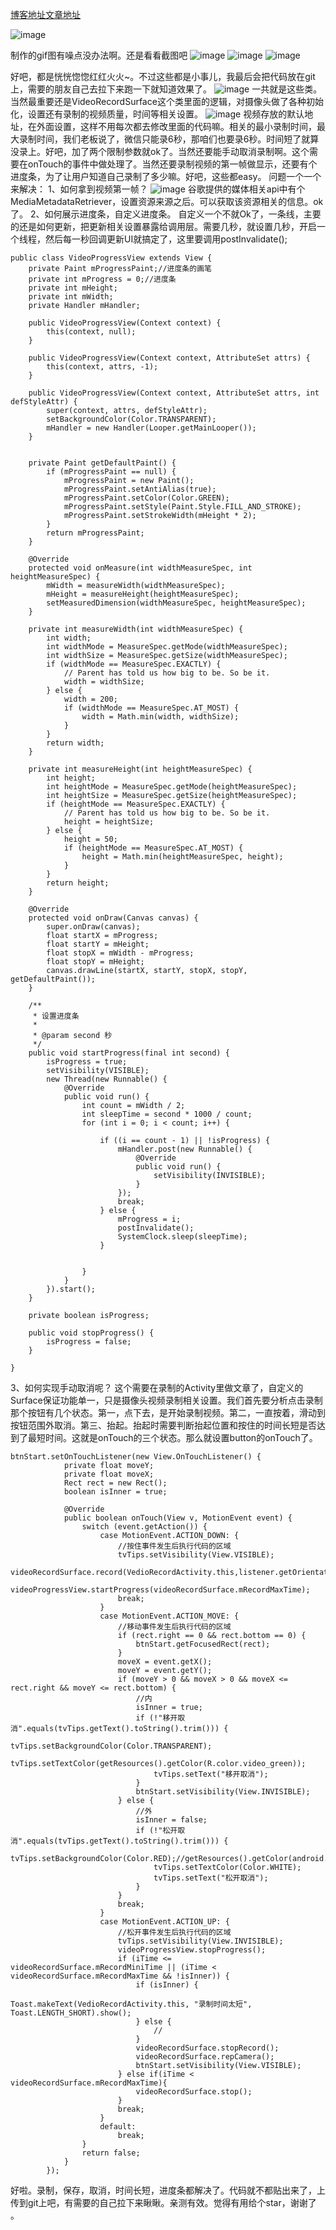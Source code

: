
[博客地址文章地址](http://blog.csdn.net/sw5131899/article/details/52848957)

![image](https://github.com/SingleShu/VideoRecord/raw/master/img/GIF2.gif)

制作的gif图有噪点没办法啊。还是看看截图吧
![image](https://github.com/SingleShu/VideoRecord/raw/master/img/a.jpg)
![image](https://github.com/SingleShu/VideoRecord/raw/master/img/b.jpg)
![image](https://github.com/SingleShu/VideoRecord/raw/master/img/c.jpg)

好吧，都是恍恍惚惚红红火火~。不过这些都是小事儿，我最后会把代码放在git上，需要的朋友自己去拉下来跑一下就知道效果了。
![image](https://github.com/SingleShu/VideoRecord/raw/master/img/d.jpg)
一共就是这些类。当然最重要还是VideoRecordSurface这个类里面的逻辑，对摄像头做了各种初始化，设置还有录制的视频质量，时间等相关设置。
![image](https://github.com/SingleShu/VideoRecord/raw/master/img/f.jpg)
视频存放的默认地址，在外面设置，这样不用每次都去修改里面的代码嘛。相关的最小录制时间，最大录制时间，我们老板说了，微信只能录6秒，那咱们也要录6秒。时间短了就算没录上。好吧，加了两个限制参数就ok了。当然还要能手动取消录制啊。这个需要在onTouch的事件中做处理了。当然还要录制视频的第一帧做显示，还要有个进度条，为了让用户知道自己录制了多少嘛。好吧，这些都easy。
问题一个一个来解决：
1、如何拿到视频第一帧？
![image](https://github.com/SingleShu/VideoRecord/raw/master/img/g.jpg)
谷歌提供的媒体相关api中有个 MediaMetadataRetriever，设置资源来源之后。可以获取该资源相关的信息。ok了。
2、如何展示进度条，自定义进度条。
  自定义一个不就Ok了，一条线，主要的还是如何更新，把更新相关设置暴露给调用层。需要几秒，就设置几秒，开启一个线程，然后每一秒回调更新UI就搞定了，这里要调用postInvalidate();
```
public class VideoProgressView extends View {
    private Paint mProgressPaint;//进度条的画笔
    private int mProgress = 0;//进度条
    private int mHeight;
    private int mWidth;
    private Handler mHandler;

    public VideoProgressView(Context context) {
        this(context, null);
    }

    public VideoProgressView(Context context, AttributeSet attrs) {
        this(context, attrs, -1);
    }

    public VideoProgressView(Context context, AttributeSet attrs, int defStyleAttr) {
        super(context, attrs, defStyleAttr);
        setBackgroundColor(Color.TRANSPARENT);
        mHandler = new Handler(Looper.getMainLooper());
    }


    private Paint getDefaultPaint() {
        if (mProgressPaint == null) {
            mProgressPaint = new Paint();
            mProgressPaint.setAntiAlias(true);
            mProgressPaint.setColor(Color.GREEN);
            mProgressPaint.setStyle(Paint.Style.FILL_AND_STROKE);
            mProgressPaint.setStrokeWidth(mHeight * 2);
        }
        return mProgressPaint;
    }

    @Override
    protected void onMeasure(int widthMeasureSpec, int heightMeasureSpec) {
        mWidth = measureWidth(widthMeasureSpec);
        mHeight = measureHeight(heightMeasureSpec);
        setMeasuredDimension(widthMeasureSpec, heightMeasureSpec);
    }

    private int measureWidth(int widthMeasureSpec) {
        int width;
        int widthMode = MeasureSpec.getMode(widthMeasureSpec);
        int widthSize = MeasureSpec.getSize(widthMeasureSpec);
        if (widthMode == MeasureSpec.EXACTLY) {
            // Parent has told us how big to be. So be it.
            width = widthSize;
        } else {
            width = 200;
            if (widthMode == MeasureSpec.AT_MOST) {
                width = Math.min(width, widthSize);
            }
        }
        return width;
    }

    private int measureHeight(int heightMeasureSpec) {
        int height;
        int heightMode = MeasureSpec.getMode(heightMeasureSpec);
        int heightSize = MeasureSpec.getSize(heightMeasureSpec);
        if (heightMode == MeasureSpec.EXACTLY) {
            // Parent has told us how big to be. So be it.
            height = heightSize;
        } else {
            height = 50;
            if (heightMode == MeasureSpec.AT_MOST) {
                height = Math.min(heightMeasureSpec, height);
            }
        }
        return height;
    }

    @Override
    protected void onDraw(Canvas canvas) {
        super.onDraw(canvas);
        float startX = mProgress;
        float startY = mHeight;
        float stopX = mWidth - mProgress;
        float stopY = mHeight;
        canvas.drawLine(startX, startY, stopX, stopY, getDefaultPaint());
    }

    /**
     * 设置进度条
     *
     * @param second 秒
     */
    public void startProgress(final int second) {
        isProgress = true;
        setVisibility(VISIBLE);
        new Thread(new Runnable() {
            @Override
            public void run() {
                int count = mWidth / 2;
                int sleepTime = second * 1000 / count;
                for (int i = 0; i < count; i++) {

                    if ((i == count - 1) || !isProgress) {
                        mHandler.post(new Runnable() {
                            @Override
                            public void run() {
                                setVisibility(INVISIBLE);
                            }
                        });
                        break;
                    } else {
                        mProgress = i;
                        postInvalidate();
                        SystemClock.sleep(sleepTime);
                    }


                }
            }
        }).start();
    }

    private boolean isProgress;

    public void stopProgress() {
        isProgress = false;
    }

}
```
3、如何实现手动取消呢？
这个需要在录制的Activity里做文章了，自定义的Surface保证功能单一，只是摄像头视频录制相关设置。我们首先要分析点击录制那个按钮有几个状态。第一，点下去，是开始录制视频。第二，一直按着，滑动到按钮范围外取消。第三、抬起。抬起时需要判断抬起位置和按住的时间长短是否达到了最短时间。这就是onTouch的三个状态。那么就设置button的onTouch了。

```
btnStart.setOnTouchListener(new View.OnTouchListener() {
            private float moveY;
            private float moveX;
            Rect rect = new Rect();
            boolean isInner = true;

            @Override
            public boolean onTouch(View v, MotionEvent event) {
                switch (event.getAction()) {
                    case MotionEvent.ACTION_DOWN: {
                        //按住事件发生后执行代码的区域
                        tvTips.setVisibility(View.VISIBLE);
                        videoRecordSurface.record(VedioRecordActivity.this,listener.getOrientationHintDegrees());
                        videoProgressView.startProgress(videoRecordSurface.mRecordMaxTime);
                        break;
                    }
                    case MotionEvent.ACTION_MOVE: {
                        //移动事件发生后执行代码的区域
                        if (rect.right == 0 && rect.bottom == 0) {
                            btnStart.getFocusedRect(rect);
                        }
                        moveX = event.getX();
                        moveY = event.getY();
                        if (moveY > 0 && moveX > 0 && moveX <= rect.right && moveY <= rect.bottom) {
                            //内
                            isInner = true;
                            if (!"移开取消".equals(tvTips.getText().toString().trim())) {
                                tvTips.setBackgroundColor(Color.TRANSPARENT);
                                tvTips.setTextColor(getResources().getColor(R.color.video_green));
                                tvTips.setText("移开取消");
                            }
                            btnStart.setVisibility(View.INVISIBLE);
                        } else {
                            //外
                            isInner = false;
                            if (!"松开取消".equals(tvTips.getText().toString().trim())) {
                                tvTips.setBackgroundColor(Color.RED);//getResources().getColor(android.R.color.holo_red_dark));
                                tvTips.setTextColor(Color.WHITE);
                                tvTips.setText("松开取消");
                            }
                        }
                        break;
                    }
                    case MotionEvent.ACTION_UP: {
                        //松开事件发生后执行代码的区域
                        tvTips.setVisibility(View.INVISIBLE);
                        videoProgressView.stopProgress();
                        if (iTime <= videoRecordSurface.mRecordMiniTime || (iTime < videoRecordSurface.mRecordMaxTime && !isInner)) {
                            if (isInner) {
                                Toast.makeText(VedioRecordActivity.this, "录制时间太短", Toast.LENGTH_SHORT).show();
                            } else {
                                //
                            }
                            videoRecordSurface.stopRecord();
                            videoRecordSurface.repCamera();
                            btnStart.setVisibility(View.VISIBLE);
                        } else if(iTime < videoRecordSurface.mRecordMaxTime){
                            videoRecordSurface.stop();
                        }
                        break;
                    }
                    default:
                        break;
                }
                return false;
            }
        });
```
好啦。录制，保存，取消，时间长短，进度条都解决了。代码就不都贴出来了，上传到git上吧，有需要的自己拉下来瞅瞅。亲测有效。觉得有用给个star，谢谢了 。